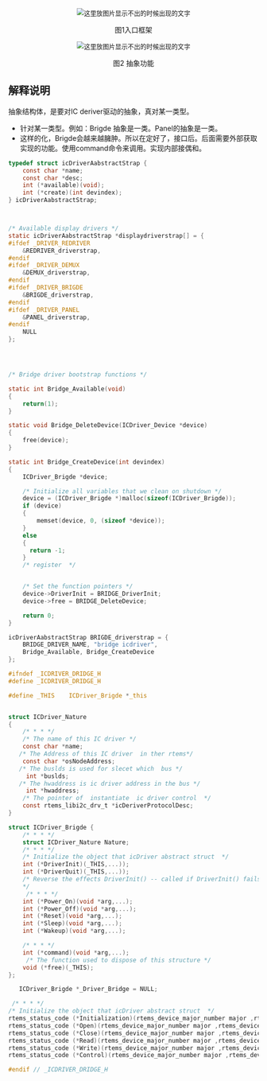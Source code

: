 
 

<div align=center>
<img src="../../images/024434c2a29e4ab7badf82caea2a276eaf4088a46ae71b6e9d12810d630d431c.png"
     alt="这里放图片显示不出的时候出现的文字"
     style="zoom:90%"/>
<center><p>图1入口框架</p></center>
</div>

<div align=center>
<img src="../../images/09b06fd4baf5dd77f675d3ed09ba170c64181cd25373e6121ff052d97e5c2774.png"
     alt="这里放图片显示不出的时候出现的文字"
     style="zoom:90%"/>
<center><p>图2 抽象功能</p></center>
</div>

## 解释说明
 抽象结构体，是要对IC deriver驱动的抽象，真对某一类型。
 - 针对某一类型。例如：Brigde 抽象是一类。Panel的抽象是一类。
 - 这样的化，Brigde会越来越臃肿。所以在定好了，接口后。后面需要外部获取实现的功能。使用command命令来调用。实现内部接偶和。



```c
typedef struct icDriverAabstractStrap {
    const char *name;
    const char *desc;
    int (*available)(void);
    int (*create)(int devindex);
} icDriverAabstractStrap;



/* Available display drivers */
static icDriverAabstractStrap *displaydriverstrap[] = {
#ifdef _DRIVER_REDRIVER
    &REDRIVER_driverstrap,
#endif
#ifdef _DRIVER_DEMUX
    &DEMUX_driverstrap,
#endif
#ifdef _DRIVER_BRIGDE
    &BRIGDE_driverstrap,
#endif
#ifdef _DRIVER_PANEL
    &PANEL_driverstrap,
#endif
    NULL
};
```
```c



/* Bridge driver bootstrap functions */

static int Bridge_Available(void)
{
    return(1);
}

static void Bridge_DeleteDevice(ICDriver_Device *device)
{
    free(device);
}

static int Bridge_CreateDevice(int devindex)
{
    ICDriver_Brigde *device;

    /* Initialize all variables that we clean on shutdown */
    device = (ICDriver_Brigde *)malloc(sizeof(ICDriver_Brigde));
    if (device) 
    {
        memset(device, 0, (sizeof *device));
    }
    else
    {
      return -1;
    } 
    /* register  */


    /* Set the function pointers */
    device->DriverInit = BRIDGE_DriverInit;
    device->free = BRIDGE_DeleteDevice;

    return 0;
}

icDriverAabstractStrap BRIGDE_driverstrap = {
    BRIDGE_DRIVER_NAME, "bridge icdriver",
    Bridge_Available, Bridge_CreateDevice
};


```
```c
#ifndef _ICDRIVER_DRIDGE_H
#define _ICDRIVER_DRIDGE_H

#define _THIS    ICDriver_Brigde *_this


struct ICDriver_Nature
{
    /* * * */
    /* The name of this IC driver */
    const char *name;
   /* The Address of this IC driver  in ther rtems*/
    const char *osNodeAddress;
   /* The buslds is used for slecet which  bus */
     int *buslds;
   /* The hwaddress is ic driver address in the bus */  
     int *hwaddress;
    /* The pointer of  instantiate  ic driver control  */
    const rtems_libi2c_drv_t *icDeriverProtocolDesc; 
}   

struct ICDriver_Brigde {
    /* * * */
    struct ICDriver_Nature Nature;
    /* * * */    
    /* Initialize the object that icDriver abstract struct  */
    int (*DriverInit)(_THIS,...));
    int (*DriverQuit)(_THIS,...));
    /* Reverse the effects DriverInit() -- called if DriverInit() fails or the application is shutting down 
    */
     /* * * */
    int (*Power_On)(void *arg,...);
    int (*Power_Off)(void *arg,...);
    int (*Reset)(void *arg,...);
    int (*Sleep)(void *arg,...);
    int (*Wakeup)(void *arg,...);

    /* * * */
    int (*command)(void *arg,...); 
     /* The function used to dispose of this structure */
    void (*free)(_THIS);
};

   ICDriver_Brigde *_Driver_Bridge = NULL;

 /* * * */ 
/* Initialize the object that icDriver abstract struct  */
rtems_status_code (*Initialization)(rtems_device_major_number major ,rtems_device_major_number maior ,void *arg);   
rtems_status_code (*Open)(rtems_device_major_number major ,rtems_device_major_number maior ,void *arg);
rtems_status_code (*Close)(rtems_device_major_number major ,rtems_device_major_number maior ,void *arg);
rtems_status_code (*Read)(rtems_device_major_number major ,rtems_device_major_number maior ,void *arg);
rtems_status_code (*Write)(rtems_device_major_number major ,rtems_device_major_number maior ,void *arg);
rtems_status_code (*Control)(rtems_device_major_number major ,rtems_device_major_number maior ,void *arg);

#endif // _ICDRIVER_DRIDGE_H

```